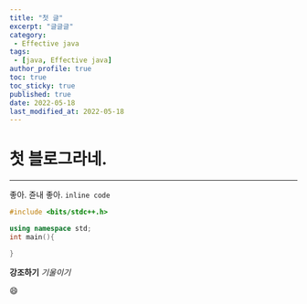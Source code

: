 ```yaml
---
title: "첫 글"
excerpt: "글글글"
category: 
 - Effective java
tags:
 - [java, Effective java]
author_profile: true
toc: true
toc_sticky: true
published: true
date: 2022-05-18
last_modified_at: 2022-05-18
---
```


# 첫 블로그라네.
---
좋아. 쥰내 좋아.
`inline code`

```cpp
#include <bits/stdc++.h>

using namespace std;
int main(){

}
```

**강조하기**
*기울이기*

:smile:
